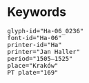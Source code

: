 # Keywords
<pre>
glyph-id="Ha-06_0236"
font-id="Ha-06"
printer-id="Ha"
printer="Jan Haller"
period="1505–1525"
place="Kraków"
PT plate="169"
</pre>
